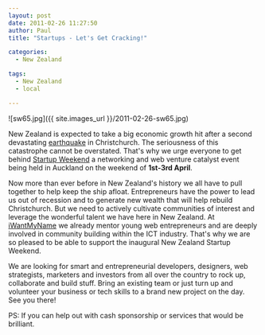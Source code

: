 ```yaml
---
layout: post
date: 2011-02-26 11:27:50
author: Paul
title: "Startups - Let's Get Cracking!"

categories:
  - New Zealand

tags:
  - New Zealand
  - local

---
```


![sw65.jpg]({{ site.images_url }}/2011-02-26-sw65.jpg)

New Zealand is expected to take a big economic growth hit after a second devastating [earthquake](https://iwantmyname.co.nz/blog/2011/02/christchurch-quake-shock.html) in Christchurch. The seriousness of this catastrophe cannot be overstated. That's why we urge everyone to get behind [Startup Weekend](http://auckland.startupweekend.org/) a networking and web venture catalyst event being held in Auckland on the weekend of **1st-3rd April**.

Now more than ever before in New Zealand's history we all have to pull together to help keep the ship afloat. Entrepreneurs have the power to lead us out of recession and to generate new wealth that will help rebuild Christchurch. But we need to actively cultivate communities of interest and leverage the wonderful talent we have here in New Zealand. At [iWantMyName](https://iwantmyname.co.nz/) we already mentor young web entrepreneurs and are deeply involved in community building within the ICT industry. That's why we are so pleased to be able to support the inaugural New Zealand Startup Weekend.

We are looking for smart and entrepreneurial developers, designers, web strategists, marketers and investors from all over the country to rock up, collaborate and build stuff. Bring an existing team or just turn up and volunteer your business or tech skills to a brand new project on the day. See you there!

PS: If you can help out with cash sponsorship or services that would be brilliant.
